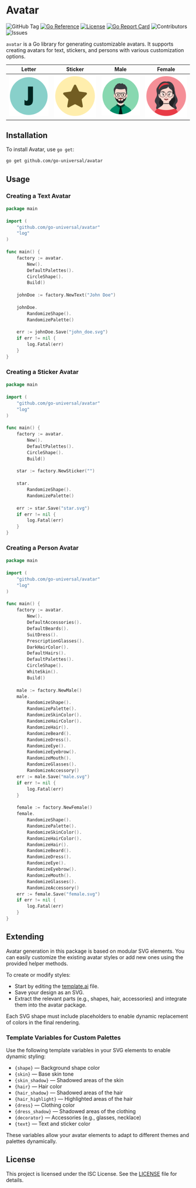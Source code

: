 # Avatar

![GitHub Tag](https://img.shields.io/github/v/tag/go-universal/avatar?sort=semver&label=version)
[![Go Reference](https://pkg.go.dev/badge/github.com/go-universal/avatar.svg)](https://pkg.go.dev/github.com/go-universal/avatar)
[![License](https://img.shields.io/badge/license-ISC-blue.svg)](https://github.com/go-universal/avatar/blob/main/LICENSE)
[![Go Report Card](https://goreportcard.com/badge/github.com/go-universal/avatar)](https://goreportcard.com/report/github.com/go-universal/avatar)
![Contributors](https://img.shields.io/github/contributors/go-universal/avatar)
![Issues](https://img.shields.io/github/issues/go-universal/avatar)

`avatar` is a Go library for generating customizable avatars. It supports creating avatars for text, stickers, and persons with various customization options.

| Letter                                                                                   | Sticker                                                                               | Male                                                                               | Female                                                                                 |
| ---------------------------------------------------------------------------------------- | ------------------------------------------------------------------------------------- | ---------------------------------------------------------------------------------- | -------------------------------------------------------------------------------------- |
| ![Letter](https://github.com/go-universal/avatar/blob/master/demo/john_doe.svg?raw=true) | ![Sticker](https://github.com/go-universal/avatar/blob/master/demo/star.svg?raw=true) | ![Male](https://github.com/go-universal/avatar/blob/master/demo/male.svg?raw=true) | ![Female](https://github.com/go-universal/avatar/blob/master/demo/female.svg?raw=true) |

## Installation

To install Avatar, use `go get`:

```sh
go get github.com/go-universal/avatar
```

## Usage

### Creating a Text Avatar

```go
package main

import (
    "github.com/go-universal/avatar"
    "log"
)

func main() {
    factory := avatar.
        New().
        DefaultPalettes().
        CircleShape().
        Build()

    johnDoe := factory.NewText("John Doe")

    johnDoe.
        RandomizeShape().
        RandomizePalette()

    err := johnDoe.Save("john_doe.svg")
    if err != nil {
        log.Fatal(err)
    }
}
```

### Creating a Sticker Avatar

```go
package main

import (
    "github.com/go-universal/avatar"
    "log"
)

func main() {
    factory := avatar.
        New().
        DefaultPalettes().
        CircleShape().
        Build()

    star := factory.NewSticker("")

    star.
        RandomizeShape().
        RandomizePalette()

    err := star.Save("star.svg")
    if err != nil {
        log.Fatal(err)
    }
}
```

### Creating a Person Avatar

```go
package main

import (
    "github.com/go-universal/avatar"
    "log"
)

func main() {
    factory := avatar.
        New().
        DefaultAccessories().
        DefaultBeards().
        SuitDress().
        PrescriptionGlasses().
        DarkHairColor().
        DefaultHairs().
        DefaultPalettes().
        CircleShape().
        WhiteSkin().
        Build()

    male := factory.NewMale()
    male.
        RandomizeShape().
        RandomizePalette().
        RandomizeSkinColor().
        RandomizeHairColor().
        RandomizeHair().
        RandomizeBeard().
        RandomizeDress().
        RandomizeEye().
        RandomizeEyebrow().
        RandomizeMouth().
        RandomizeGlasses().
        RandomizeAccessory()
    err := male.Save("male.svg")
    if err != nil {
        log.Fatal(err)
    }

    female := factory.NewFemale()
    female.
        RandomizeShape().
        RandomizePalette().
        RandomizeSkinColor().
        RandomizeHairColor().
        RandomizeHair().
        RandomizeBeard().
        RandomizeDress().
        RandomizeEye().
        RandomizeEyebrow().
        RandomizeMouth().
        RandomizeGlasses().
        RandomizeAccessory()
    err := female.Save("female.svg")
    if err != nil {
        log.Fatal(err)
    }
}
```

## Extending

Avatar generation in this package is based on modular SVG elements. You can easily customize the existing avatar styles or add new ones using the provided helper methods.

To create or modify styles:

- Start by editing the [template.ai](https://github.com/go-universal/avatar/blob/master/template.ai) file.
- Save your design as an SVG.
- Extract the relevant parts (e.g., shapes, hair, accessories) and integrate them into the avatar package.

Each SVG shape must include placeholders to enable dynamic replacement of colors in the final rendering.

### Template Variables for Custom Palettes

Use the following template variables in your SVG elements to enable dynamic styling:

- `{shape}` — Background shape color
- `{skin}` — Base skin tone
- `{skin_shadow}` — Shadowed areas of the skin
- `{hair}` — Hair color
- `{hair_shadow}` — Shadowed areas of the hair
- `{hair_highlight}` — Highlighted areas of the hair
- `{dress}` — Clothing color
- `{dress_shadow}` — Shadowed areas of the clothing
- `{decorator}` — Accessories (e.g., glasses, necklace)
- `{text}` — Text and sticker color

These variables allow your avatar elements to adapt to different themes and palettes dynamically.

## License

This project is licensed under the ISC License. See the [LICENSE](LICENSE) file for details.
